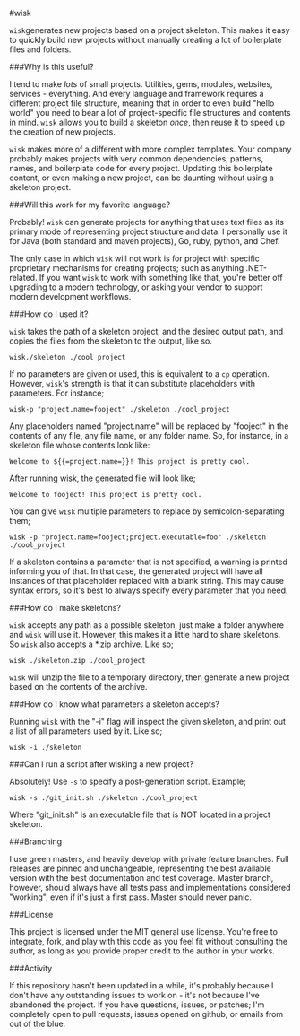 #wisk


`wisk`generates new projects based on a project skeleton. This makes it easy to quickly build new projects without manually creating a lot of boilerplate files and folders.

###Why is this useful?


I tend to make _lots_ of small projects. Utilities, gems, modules, websites, services - everything. And every language and framework requires a different project file structure, meaning that in order to even build "hello world" you need to bear a lot of project-specific file structures and contents in mind. `wisk` allows you to build a skeleton _once_, then reuse it to speed up the creation of new projects.

`wisk` makes more of a different with more complex templates. Your company probably makes projects with very common dependencies, patterns, names, and boilerplate code for every project. Updating this boilerplate content, or even making a new project, can be daunting without using a skeleton project.

###Will this work for my favorite language?

Probably! `wisk` can generate projects for anything that uses text files as its primary mode of representing project structure and data. I personally use it for Java (both standard and maven projects), Go, ruby, python, and Chef.

The only case in which `wisk` will not work is for project with specific proprietary mechanisms for creating projects; such as anything .NET-related. If you want `wisk` to work with something like that, you're better off upgrading to a modern technology, or asking your vendor to support modern development workflows.

###How do I used it?

`wisk` takes the path of a skeleton project, and the desired output path, and copies the files from the skeleton to the output, like so.

    wisk./skeleton ./cool_project

If no parameters are given or used, this is equivalent to a `cp` operation. However, `wisk`'s strength is that it can substitute placeholders with parameters. For instance;

    wisk-p "project.name=fooject" ./skeleton ./cool_project

Any placeholders named "project.name" will be replaced by "fooject" in the contents of any file, any file name, or any folder name. So, for instance, in a skeleton file whose contents look like:

    Welcome to ${{=project.name=}}! This project is pretty cool.

After running wisk, the generated file will look like;

    Welcome to fooject! This project is pretty cool.

You can give `wisk` multiple parameters to replace by semicolon-separating them;

    wisk -p "project.name=fooject;project.executable=foo" ./skeleton ./cool_project

If a skeleton contains a parameter that is not specified, a warning is printed informing you of that. In that case, the generated project will have all instances of that placeholder replaced with a blank string. This may cause syntax errors, so it's best to always specify every parameter that you need.

###How do I make skeletons?

`wisk` accepts any path as a possible skeleton, just make a folder anywhere and `wisk` will use it. However, this makes it a little hard to share skeletons. So `wisk` also accepts a \*.zip archive. Like so;

    wisk ./skeleton.zip ./cool_project

`wisk` will unzip the file to a temporary directory, then generate a new project based on the contents of the archive.

###How do I know what parameters a skeleton accepts?

Running `wisk` with the "-i" flag will inspect the given skeleton, and print out a list of all parameters used by it. Like so;

    wisk -i ./skeleton

###Can I run a script after wisking a new project?

Absolutely! Use `-s` to specify a post-generation script. Example;

    wisk -s ./git_init.sh ./skeleton ./cool_project

Where "git_init.sh" is an executable file that is NOT located in a project skeleton.

###Branching

I use green masters, and heavily develop with private feature branches. Full releases are pinned and unchangeable, representing the best available version with the best documentation and test coverage. Master branch, however, should always have all tests pass and implementations considered "working", even if it's just a first pass. Master should never panic.

###License

This project is licensed under the MIT general use license. You're free to integrate, fork, and play with this code as you feel fit without consulting the author, as long as you provide proper credit to the author in your works.

###Activity

If this repository hasn't been updated in a while, it's probably because I don't have any outstanding issues to work on - it's not because I've abandoned the project. If you have questions, issues, or patches; I'm completely open to pull requests, issues opened on github, or emails from out of the blue.
